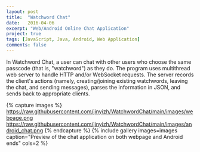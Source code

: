 ```yaml
---
layout: post
title:  "Watchword Chat"
date:   2016-04-06
excerpt: "Web/Android Online Chat Application"
project: true
tags: [JavaScript, Java, Android, Web Application]
comments: false
---
```

In Watchword Chat, a user can chat with other users who choose the same passcode (that is, "watchword") as they do. The program uses multithread web server to handle HTTP and/or WebSocket requests. The server records the client's actions (namely, creating/joining existing watchwords, leaving the chat, and sending messages), parses the information in JSON, and sends back to appropriate clients.

{% capture images %}
    https://raw.githubusercontent.com/jinyizh/WatchwordChat/main/images/webpage.png
    https://raw.githubusercontent.com/jinyizh/WatchwordChat/main/images/android_chat.png
{% endcapture %}
{% include gallery images=images caption="Preview of the chat application on both webpage and Android ends" cols=2 %}